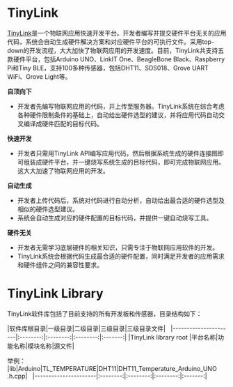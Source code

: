# TinyLink
[TinyLink](http://tinylink.emnets.org)是一个物联网应用快速开发平台。开发者编写并提交硬件平台无关的应用代码，系统会自动生成硬件解决方案和对应硬件平台的可执行文件。采用top-down的开发流程，大大加快了物联网应用的开发速度。目前，TinyLink共支持五款硬件平台，包括Arduino UNO、LinkIT One、BeagleBone Black、Raspberry Pi和Tiny BLE，支持100多种传感器，包括DHT11、SDS018、Grove UART WiFi、Grove Light等。

**自顶向下**
- 开发者先编写物联网应用的代码，并上传至服务器。TinyLink系统在综合考虑各种硬件限制条件的基础上，自动给出硬件选型的建议，并将应用代码自动交叉编译成硬件匹配的目标代码。

**快速开发**
- 开发者只需用TinyLink API编写应用代码，然后根据系统生成的硬件连接图即可组装成硬件平台，并一键烧写系统生成的目标代码，即可完成物联网应用。这大大加速了物联网应用的开发。

**自动生成**
- 开发者上传代码后，系统对代码进行自动分析，自动给出最合适的硬件选型及相似的硬件选型建议。
- 系统会自动生成对应的硬件配置的目标代码，并提供一键自动烧写工具。

**硬件无关**
- 开发者无需学习底层硬件的相关知识，只需专注于物联网应用软件的开发。
- TinyLink系统会根据代码生成最合适的硬件配置，同时满足开发者的应用需求和硬件组件之间的兼容性要求。

# TinyLink Library
TinyLink软件库包括了目前支持的所有开发板和传感器，目录结构如下：

|软件库根目录|一级目录|二级目录|三级目录|三级目录文件|  
|----------------------|:--------:|:--------:|:--------:|:-------:|
|TinyLink library root |平台名称|功能名称|模块名称|源文件|  

举例：
|lib|Arduino|TL_TEMPERATURE|DHT11|DHT11_Temperature_Arduino_UNO .h.cpp|  
|----------------------|:--------:|:--------:|:--------:|:-------:|  
